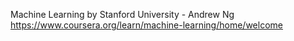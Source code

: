 Machine Learning by Stanford University - Andrew Ng
https://www.coursera.org/learn/machine-learning/home/welcome
